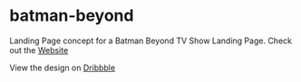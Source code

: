 # batman-beyond

Landing Page concept for a Batman Beyond TV Show Landing Page. Check out the [Website](https://batman-beyond.netlify.app/)

View the design on [Dribbble](https://dribbble.com/shots/21646378-Batman-Beyond-Movie-Landing-Page-Design)
